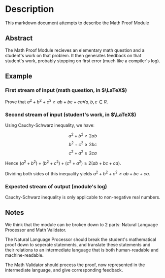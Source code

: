 # Description

This markdown document attempts to describe the Math Proof Module

## Abstract

The Math Proof Module recieves an elementary math question and a student's work on that problem. It then generates feedback on that student's work, probably stopping on first error (much like a compiler's log).

## Example

### First stream of input (math question, in $\LaTeX$)

Prove that $a^2 + b^2 + c^2 \geq ab + bc + ca \forall a, b, c \in R$.

### Second stream of input (student's work, in $\LaTeX$)

Using Cauchy-Schwarz inequality, we have:

$$
a^2 + b^2 \geq 2ab
$$
$$
b^2 + c^2 \geq 2bc
$$
$$
c^2 + a^2 \geq 2ca
$$

Hence $(a^2 + b^2) + (b^2 + c^2) + (c^2 + a^2) \geq 2(ab+bc+ca).$

Dividing both sides of this inequality yields $a^2 + b^2 + c^2 \geq ab + bc + ca$.

### Expected stream of output (module's log)

Cauchy-Schwarz inequality is only applicable to non-negative real numbers.

## Notes

We think that the module can be broken down to 2 parts: Natural Language Processor and Math Validator.

The Natural Language Processor should break the student's mathematical proof down to seperate statements, and translate these statements and their relations to an intermediate language that is both human-readable and machine-readable.

The Math Validator should process the proof, now represented in the intermediate language, and give corresponding feedback.
